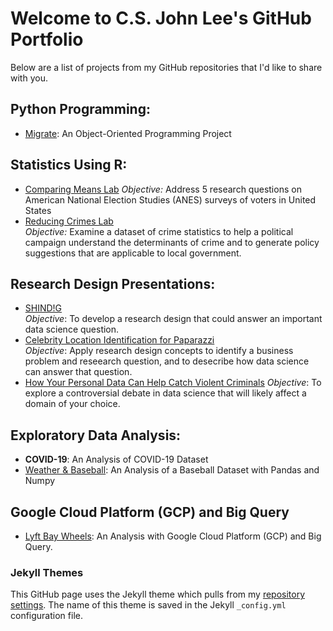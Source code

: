 # Welcome to C.S. John Lee's GitHub Portfolio

Below are a list of projects from my GitHub repositories that I'd like to share with you.

## Python Programming:
- [Migrate](https://github.com/CSJohnLee/projects_ucb_mids/tree/master/Migrate_An_OOP_Project): An Object-Oriented Programming Project

## Statistics Using R: 
- [Comparing Means Lab](https://github.com/CSJohnLee/projects_ucb_mids/tree/master/comparing_means_lab)
   *Objective:* Address 5 research questions on American National Election Studies (ANES) surveys of voters in United States 
- [Reducing Crimes Lab](https://github.com/CSJohnLee/projects_ucb_mids/tree/master/reducing_crimes_lab)  
   *Objective:* Examine a dataset of crime statistics to help a political campaign understand the determinants of crime and to generate policy suggestions that are applicable to local government.

## Research Design Presentations:
- [SHIND!G](https://github.com/CSJohnLee/projects_ucb_mids/blob/master/Research_Design_Presentations/SHIND!G.pptx)    
   *Objective*: To develop a research design that could answer an important data science question.
- [Celebrity Location Identification for Paparazzi](https://github.com/CSJohnLee/projects_ucb_mids/blob/master/Research_Design_Presentations/Celebrity_Location_Identification_for_Paparazzi.pptx)   
   *Objective*: Apply research design concepts to identify a business problem and reseearch question, and to desecribe how data science can answer that question.
- [How Your Personal Data Can Help Catch Violent Criminals](https://github.com/CSJohnLee/projects_ucb_mids/blob/master/Research_Design_Presentations/How_Your_Personal_Data_Can_Help_Catch_Violent_Criminals.pptx)
   *Objective*: To explore a controversial debate in data science that will likely affect a domain of your choice. 


## Exploratory Data Analysis: 
- **COVID-19**: An Analysis of COVID-19 Dataset
- [Weather & Baseball](https://github.com/CSJohnLee/projects_ucb_mids/tree/master/Weather_Baseball_Data_Analysis_with_Pandas_and_Numpy): An Analysis of a Baseball Dataset with Pandas and Numpy

## Google Cloud Platform (GCP) and Big Query
- [Lyft Bay Wheels](https://github.com/CSJohnLee/projects_ucb_mids/tree/master/lyft_bay_wheels_data_analysis): An Analysis with Google Cloud Platform (GCP) and Big Query.










































### Jekyll Themes

This GitHub page uses the Jekyll theme which pulls from my [repository settings](https://github.com/CSJohnLee/csjohnlee.github.io/settings). The name of this theme is saved in the Jekyll `_config.yml` configuration file.

